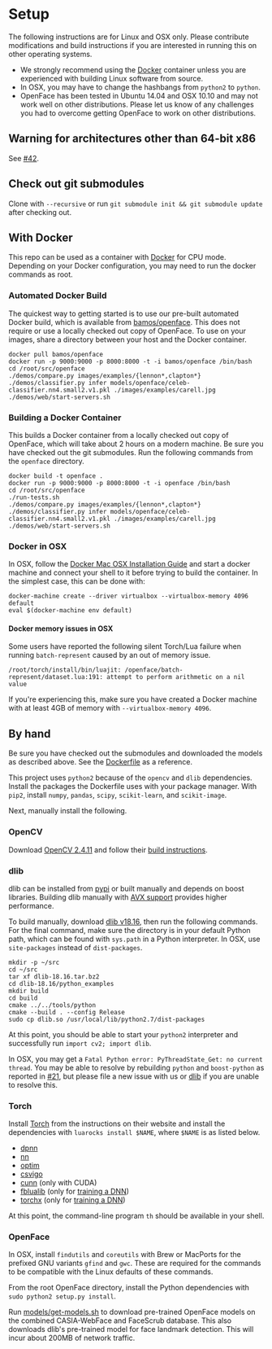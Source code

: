 # Setup
The following instructions are for Linux and OSX only.
Please contribute modifications and build instructions if you
are interested in running this on other operating systems.

+ We strongly recommend using the [Docker](https://www.docker.com/)
  container unless you are experienced with building
  Linux software from source.
+ In OSX, you may have to change the hashbangs
  from `python2` to `python`.
+ OpenFace has been tested in Ubuntu 14.04 and OSX 10.10
  and may not work well on other distributions.
  Please let us know of any challenges you had to overcome
  getting OpenFace to work on other distributions.

## Warning for architectures other than 64-bit x86
See [#42](https://github.com/cmusatyalab/openface/issues/42).

## Check out git submodules
Clone with `--recursive` or run `git submodule init && git submodule update`
after checking out.

## With Docker
This repo can be used as a container with
[Docker](https://www.docker.com/) for CPU mode.
Depending on your Docker configuration, you may need to
run the docker commands as root.

### Automated Docker Build
The quickest way to getting started is to use our pre-built
automated Docker build, which is available from
[bamos/openface](https://hub.docker.com/r/bamos/openface/).
This does not require or use a locally checked out copy of OpenFace.
To use on your images, share a directory between your
host and the Docker container.

```
docker pull bamos/openface
docker run -p 9000:9000 -p 8000:8000 -t -i bamos/openface /bin/bash
cd /root/src/openface
./demos/compare.py images/examples/{lennon*,clapton*}
./demos/classifier.py infer models/openface/celeb-classifier.nn4.small2.v1.pkl ./images/examples/carell.jpg
./demos/web/start-servers.sh
```


### Building a Docker Container
This builds a Docker container from a locally checked out copy of OpenFace,
which will take about 2 hours on a modern machine.
Be sure you have checked out the git submodules.
Run the following commands from the `openface` directory.

```
docker build -t openface .
docker run -p 9000:9000 -p 8000:8000 -t -i openface /bin/bash
cd /root/src/openface
./run-tests.sh
./demos/compare.py images/examples/{lennon*,clapton*}
./demos/classifier.py infer models/openface/celeb-classifier.nn4.small2.v1.pkl ./images/examples/carell.jpg
./demos/web/start-servers.sh
```

### Docker in OSX
In OSX, follow the
[Docker Mac OSX Installation Guide](https://docs.docker.com/installation/mac/)
and start a docker machine and connect your shell to it
before trying to build the container.
In the simplest case, this can be done with:

```
docker-machine create --driver virtualbox --virtualbox-memory 4096 default
eval $(docker-machine env default)
```

#### Docker memory issues in OSX

Some users have reported the following silent Torch/Lua failure
when running `batch-represent` caused by an out of memory issue.

```
/root/torch/install/bin/luajit: /openface/batch-represent/dataset.lua:191: attempt to perform arithmetic on a nil value
```

If you're experiencing this, make sure you have created a Docker machine
with at least 4GB of memory with `--virtualbox-memory 4096`.

## By hand
Be sure you have checked out the submodules and downloaded the models as
described above.
See the
[Dockerfile](https://github.com/cmusatyalab/openface/blob/master/Dockerfile)
as a reference.

This project uses `python2` because of the `opencv`
and `dlib` dependencies.
Install the packages the Dockerfile uses with your package manager.
With `pip2`, install `numpy`, `pandas`, `scipy`, `scikit-learn`, and `scikit-image`.

Next, manually install the following.

### OpenCV
Download [OpenCV 2.4.11](https://github.com/Itseez/opencv/archive/2.4.11.zip)
and follow their
[build instructions](http://docs.opencv.org/doc/tutorials/introduction/linux_install/linux_install.html).

### dlib
dlib can be installed from [pypi](https://pypi.python.org/pypi/dlib)
or built manually and depends on boost libraries.
Building dlib manually with
[AVX support](http://dlib.net/face_landmark_detection_ex.cpp.html)
provides higher performance.

To build manually, download
[dlib v18.16](https://github.com/davisking/dlib/releases/download/v18.16/dlib-18.16.tar.bz2),
then run the following commands.
For the final command, make sure the directory is in your default
Python path, which can be found with `sys.path` in a Python interpreter.
In OSX, use `site-packages` instead of `dist-packages`.

```
mkdir -p ~/src
cd ~/src
tar xf dlib-18.16.tar.bz2
cd dlib-18.16/python_examples
mkdir build
cd build
cmake ../../tools/python
cmake --build . --config Release
sudo cp dlib.so /usr/local/lib/python2.7/dist-packages
```

At this point, you should be able to start your `python2`
interpreter and successfully run `import cv2; import dlib`.

In OSX, you may get a `Fatal Python error: PyThreadState_Get: no current thread`.
You may be able to resolve by rebuilding `python` and `boost-python`
as reported in [#21](https://github.com/cmusatyalab/openface/issues/21),
but please file a new issue with us or [dlib](https://github.com/davisking/dlib)
if you are unable to resolve this.

### Torch
Install [Torch](http://torch.ch) from the instructions on their website
and install the dependencies with `luarocks install $NAME`,
where `$NAME` is as listed below.

+ [dpnn](https://github.com/nicholas-leonard/dpnn)
+ [nn](https://github.com/torch/nn)
+ [optim](https://github.com/torch/optim)
+ [csvigo](https://github.com/clementfarabet/lua---csv)
+ [cunn](https://github.com/torch/cunn) (only with CUDA)
+ [fblualib](https://github.com/facebook/fblualib)
  (only for [training a DNN](http://cmusatyalab.github.io/openface/training-new-models/))
+ [torchx](https://github.com/nicholas-leonard/torchx)
  (only for [training a DNN](http://cmusatyalab.github.io/openface/training-new-models/))

At this point, the command-line program `th` should
be available in your shell.

### OpenFace
In OSX, install `findutils` and `coreutils` with Brew or MacPorts for
the prefixed GNU variants `gfind` and `gwc`.
These are required for the commands to be compatible with
the Linux defaults of these commands.

From the root OpenFace directory,
install the Python dependencies with
`sudo python2 setup.py install`.

Run [models/get-models.sh](https://github.com/cmusatyalab/openface/blob/master/models/get-models.sh)
to download pre-trained OpenFace
models on the combined CASIA-WebFace and FaceScrub database.
This also downloads dlib's pre-trained model for face landmark detection.
This will incur about 200MB of network traffic.
